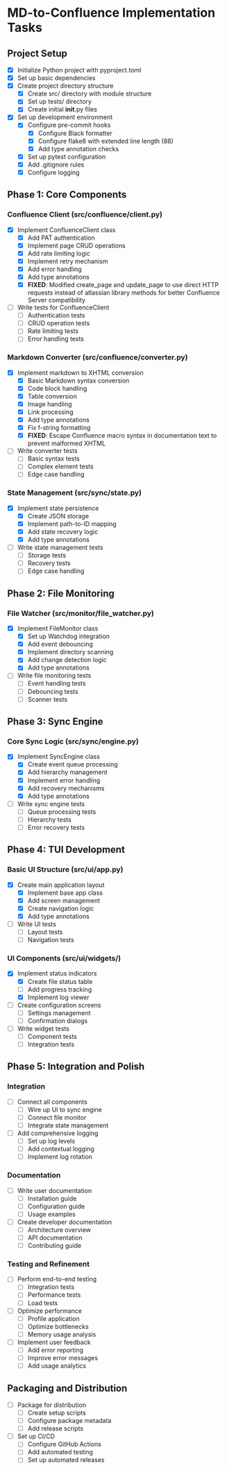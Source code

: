 # MD-to-Confluence Implementation Tasks

## Project Setup

- [x] Initialize Python project with pyproject.toml
- [x] Set up basic dependencies
- [x] Create project directory structure
  - [x] Create src/ directory with module structure
  - [x] Set up tests/ directory
  - [x] Create initial __init__.py files
- [x] Set up development environment
  - [x] Configure pre-commit hooks
    - [x] Configure Black formatter
    - [x] Configure flake8 with extended line length (88)
    - [x] Add type annotation checks
  - [x] Set up pytest configuration
  - [x] Add .gitignore rules
  - [x] Configure logging

## Phase 1: Core Components

### Confluence Client (src/confluence/client.py)

- [x] Implement ConfluenceClient class
  - [x] Add PAT authentication
  - [x] Implement page CRUD operations
  - [x] Add rate limiting logic
  - [x] Implement retry mechanism
  - [x] Add error handling
  - [x] Add type annotations
  - [x] **FIXED**: Modified create_page and update_page to use direct HTTP requests instead of atlassian library methods for better Confluence Server compatibility
- [ ] Write tests for ConfluenceClient
  - [ ] Authentication tests
  - [ ] CRUD operation tests
  - [ ] Rate limiting tests
  - [ ] Error handling tests

### Markdown Converter (src/confluence/converter.py)

- [x] Implement markdown to XHTML conversion
  - [x] Basic Markdown syntax conversion
  - [x] Code block handling
  - [x] Table conversion
  - [x] Image handling
  - [x] Link processing
  - [x] Add type annotations
  - [x] Fix f-string formatting
  - [x] **FIXED**: Escape Confluence macro syntax in documentation text to prevent malformed XHTML
- [ ] Write converter tests
  - [ ] Basic syntax tests
  - [ ] Complex element tests
  - [ ] Edge case handling

### State Management (src/sync/state.py)

- [x] Implement state persistence
  - [x] Create JSON storage
  - [x] Implement path-to-ID mapping
  - [x] Add state recovery logic
  - [x] Add type annotations
- [ ] Write state management tests
  - [ ] Storage tests
  - [ ] Recovery tests
  - [ ] Edge case handling

## Phase 2: File Monitoring

### File Watcher (src/monitor/file_watcher.py)

- [x] Implement FileMonitor class
  - [x] Set up Watchdog integration
  - [x] Add event debouncing
  - [x] Implement directory scanning
  - [x] Add change detection logic
  - [x] Add type annotations
- [ ] Write file monitoring tests
  - [ ] Event handling tests
  - [ ] Debouncing tests
  - [ ] Scanner tests

## Phase 3: Sync Engine

### Core Sync Logic (src/sync/engine.py)

- [x] Implement SyncEngine class
  - [x] Create event queue processing
  - [x] Add hierarchy management
  - [x] Implement error handling
  - [x] Add recovery mechanisms
  - [x] Add type annotations
- [ ] Write sync engine tests
  - [ ] Queue processing tests
  - [ ] Hierarchy tests
  - [ ] Error recovery tests

## Phase 4: TUI Development

### Basic UI Structure (src/ui/app.py)

- [x] Create main application layout
  - [x] Implement base app class
  - [x] Add screen management
  - [x] Create navigation logic
  - [x] Add type annotations
- [ ] Write UI tests
  - [ ] Layout tests
  - [ ] Navigation tests

### UI Components (src/ui/widgets/)

- [x] Implement status indicators
  - [x] Create file status table
  - [ ] Add progress tracking
  - [x] Implement log viewer
- [ ] Create configuration screens
  - [ ] Settings management
  - [ ] Confirmation dialogs
- [ ] Write widget tests
  - [ ] Component tests
  - [ ] Integration tests

## Phase 5: Integration and Polish

### Integration

- [ ] Connect all components
  - [ ] Wire up UI to sync engine
  - [ ] Connect file monitor
  - [ ] Integrate state management
- [ ] Add comprehensive logging
  - [ ] Set up log levels
  - [ ] Add contextual logging
  - [ ] Implement log rotation

### Documentation

- [ ] Write user documentation
  - [ ] Installation guide
  - [ ] Configuration guide
  - [ ] Usage examples
- [ ] Create developer documentation
  - [ ] Architecture overview
  - [ ] API documentation
  - [ ] Contributing guide

### Testing and Refinement

- [ ] Perform end-to-end testing
  - [ ] Integration tests
  - [ ] Performance tests
  - [ ] Load tests
- [ ] Optimize performance
  - [ ] Profile application
  - [ ] Optimize bottlenecks
  - [ ] Memory usage analysis
- [ ] Implement user feedback
  - [ ] Add error reporting
  - [ ] Improve error messages
  - [ ] Add usage analytics

## Packaging and Distribution

- [ ] Package for distribution
  - [ ] Create setup scripts
  - [ ] Configure package metadata
  - [ ] Add release scripts
- [ ] Set up CI/CD
  - [ ] Configure GitHub Actions
  - [ ] Add automated testing
  - [ ] Set up automated releases
